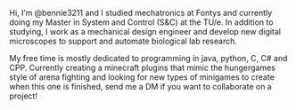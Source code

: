 Hi, I’m @bennie3211 and I studied mechatronics at Fontys and currently doing my Master in System and Control (S&C) at the TU/e. In addition to studying, I work as a mechanical design engineer and develop new digital microscopes to support and automate biological lab research.

My free time is mostly dedicated to programming in java, python, C, C# and CPP. Currently creating a minecraft plugins that mimic the hungergames style of arena fighting and looking for new types of minigames to create when this one is finished, send me a DM if you want to collaborate on a project!
